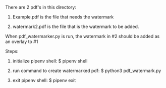 There are 2 pdf's in this directory:

1. Example.pdf is the file that needs the watermark

2. watermark2.pdf is the file that is the watermark to be added.

When pdf_watermarker.py is run, the watermark in #2 should be added as an overlay to #1

Steps:

1. initialize pipenv shell: $ pipenv shell

2. run command to create watermarked pdf: $ python3 pdf_watermark.py

3. exit pipenv shell: $ pipenv exit
